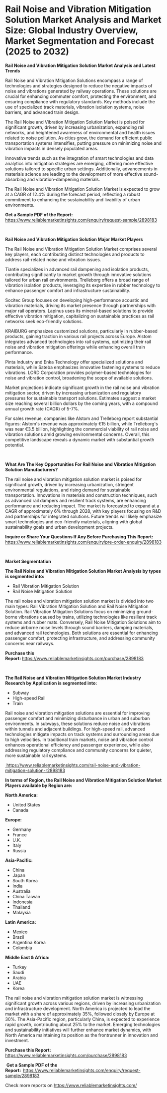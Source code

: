 <p><h1>Rail Noise and Vibration Mitigation Solution Market Analysis and Market Size: Global Industry Overview, Market Segmentation and Forecast (2025 to 2032)</h1></p><p><strong>Rail Noise and Vibration Mitigation Solution Market Analysis and Latest Trends</strong></p>
<p><p>Rail Noise and Vibration Mitigation Solutions encompass a range of technologies and strategies designed to reduce the negative impacts of noise and vibrations generated by railway operations. These solutions are crucial for enhancing commuter comfort, protecting the environment, and ensuring compliance with regulatory standards. Key methods include the use of specialized track materials, vibration isolation systems, noise barriers, and advanced train design.</p><p>The Rail Noise and Vibration Mitigation Solution Market is poised for significant growth, driven by increasing urbanization, expanding rail networks, and heightened awareness of environmental and health issues related to noise pollution. As cities grow, the demand for efficient public transportation systems intensifies, putting pressure on minimizing noise and vibration impacts in densely populated areas. </p><p>Innovative trends such as the integration of smart technologies and data analytics into mitigation strategies are emerging, offering more effective solutions tailored to specific urban settings. Additionally, advancements in materials science are leading to the development of more effective sound-absorbing and vibration-dampening materials. </p><p>The Rail Noise and Vibration Mitigation Solution Market is expected to grow at a CAGR of 12.4% during the forecast period, reflecting a robust commitment to enhancing the sustainability and livability of urban environments.</p></p>
<p><strong>Get a Sample PDF of the Report:&nbsp;</strong> <a href="https://www.reliablemarketinsights.com/enquiry/request-sample/2898183?utm_campaign=2988&utm_medium=2&utm_source=Github&utm_content=ia&utm_term=15032025&utm_id=rail-noise-and-vibration-mitigation-solution">https://www.reliablemarketinsights.com/enquiry/request-sample/2898183</a></p>
<p>&nbsp;</p>
<p><strong>Rail Noise and Vibration Mitigation Solution Major Market Players</strong></p>
<p><p>The Rail Noise and Vibration Mitigation Solution Market comprises several key players, each contributing distinct technologies and products to address rail-related noise and vibration issues. </p><p>Tiantie specializes in advanced rail dampening and isolation products, contributing significantly to market growth through innovative solutions tailored for urban rail environments. Trelleborg offers a broad range of vibration isolation products, leveraging its expertise in rubber technology to enhance passenger comfort and infrastructure sustainability. </p><p>Socitec Group focuses on developing high-performance acoustic and vibration materials, driving its market presence through partnerships with major rail operators. Lapinus uses its mineral-based solutions to provide effective vibration mitigation, capitalizing on sustainable practices as rail networks seek eco-friendly solutions. </p><p>KRAIBURG emphasizes customized solutions, particularly in rubber-based products, gaining traction in various rail projects across Europe. Alstom integrates advanced technologies into rail systems, optimizing their rail noise and vibration mitigation offerings while enhancing overall train performance.</p><p>Pinta Industry and Enka Technology offer specialized solutions and materials, while Sateba emphasizes innovative fastening systems to reduce vibrations. LORD Corporation provides polymer-based technologies for noise and vibration control, broadening the scope of available solutions.</p><p>Market projections indicate significant growth in the rail noise and vibration mitigation sector, driven by increasing urbanization and regulatory pressures for sustainable transport solutions. Estimates suggest a market size reaching several billion dollars by the coming years, with a compound annual growth rate (CAGR) of 5-7%.</p><p>For sales revenue, companies like Alstom and Trelleborg report substantial figures: Alstom's revenue was approximately €15 billion, while Trelleborg's was near €3.5 billion, highlighting the commercial viability of rail noise and vibration solutions amid growing environmental concerns. Overall, this competitive landscape reveals a dynamic market with substantial growth potential.</p></p>
<p>&nbsp;</p>
<p><strong>What Are The Key Opportunities For Rail Noise and Vibration Mitigation Solution Manufacturers?</strong></p>
<p><p>The rail noise and vibration mitigation solution market is poised for significant growth, driven by increasing urbanization, stringent environmental regulations, and rising demand for sustainable transportation. Innovations in materials and construction techniques, such as advanced rail dampers and resilient track systems, are enhancing performance and reducing impact. The market is forecasted to expand at a CAGR of approximately 6% through 2028, with key players focusing on R&D and partnerships for integrated solutions. Future trends will likely emphasize smart technologies and eco-friendly materials, aligning with global sustainability goals and urban development projects.</p></p>
<p><strong>Inquire or Share Your Questions If Any Before Purchasing This Report:</strong> <a href="https://www.reliablemarketinsights.com/enquiry/pre-order-enquiry/2898183?utm_campaign=2988&utm_medium=2&utm_source=Github&utm_content=ia&utm_term=15032025&utm_id=rail-noise-and-vibration-mitigation-solution">https://www.reliablemarketinsights.com/enquiry/pre-order-enquiry/2898183</a></p>
<p>&nbsp;</p>
<p><strong>Market Segmentation</strong></p>
<p><strong>The Rail Noise and Vibration Mitigation Solution Market Analysis by types is segmented into:</strong></p>
<p><ul><li>Rail Vibration Mitigation Solution</li><li>Rail Noise Mitigation Solution</li></ul></p>
<p><p>The rail noise and vibration mitigation solution market is divided into two main types: Rail Vibration Mitigation Solution and Rail Noise Mitigation Solution. Rail Vibration Mitigation Solutions focus on minimizing ground-borne vibrations caused by trains, utilizing technologies like resilient track systems and rubber mats. Conversely, Rail Noise Mitigation Solutions aim to reduce airborne noise levels through sound barriers, damping materials, and advanced rail technologies. Both solutions are essential for enhancing passenger comfort, protecting infrastructure, and addressing community concerns near railways.</p></p>
<p><strong>Purchase this Report:&nbsp;</strong><a href="https://www.reliablemarketinsights.com/purchase/2898183?utm_campaign=2988&utm_medium=2&utm_source=Github&utm_content=ia&utm_term=15032025&utm_id=rail-noise-and-vibration-mitigation-solution">https://www.reliablemarketinsights.com/purchase/2898183</a></p>
<p>&nbsp;</p>
<p><strong>The Rail Noise and Vibration Mitigation Solution Market Industry Research by Application is segmented into:</strong></p>
<p><ul><li>Subway</li><li>High-speed Rail</li><li>Train</li></ul></p>
<p><p>Rail noise and vibration mitigation solutions are essential for improving passenger comfort and minimizing disturbance in urban and suburban environments. In subways, these solutions reduce noise and vibrations within tunnels and adjacent buildings. For high-speed rail, advanced technologies mitigate impacts on track systems and surrounding areas due to high velocities. In traditional train markets, noise and vibration control enhances operational efficiency and passenger experience, while also addressing regulatory compliance and community concerns for quieter, more sustainable rail systems.</p></p>
<p><a href="https://www.reliablemarketinsights.com/rail-noise-and-vibration-mitigation-solution-r2898183?utm_campaign=2988&utm_medium=2&utm_source=Github&utm_content=ia&utm_term=15032025&utm_id=rail-noise-and-vibration-mitigation-solution">&nbsp;https://www.reliablemarketinsights.com/rail-noise-and-vibration-mitigation-solution-r2898183</a></p>
<p><strong>In terms of Region, the Rail Noise and Vibration Mitigation Solution Market Players available by Region are:</strong></p>
<p>
    <p> <strong> North America: </strong>
        <ul>
            <li>United States</li>
            <li>Canada</li>
        </ul>
        </p> 
    <p> <strong> Europe: </strong>
        <ul>
            <li>Germany</li>
            <li>France</li>
            <li>U.K.</li>
            <li>Italy</li>
            <li>Russia</li>
        </ul>
        </p> 
    <p> <strong> Asia-Pacific: </strong>
        <ul>
            <li>China</li>
            <li>Japan</li>
            <li>South Korea</li>
            <li>India</li>
            <li>Australia</li>
            <li>China Taiwan</li>
            <li>Indonesia</li>
            <li>Thailand</li>
            <li>Malaysia</li>
        </ul>
        </p> 
    <p> <strong> Latin America: </strong>
        <ul>
            <li>Mexico</li>
            <li>Brazil</li>
            <li>Argentina Korea</li>
            <li>Colombia</li>
        </ul>
        </p> 
    <p> <strong> Middle East & Africa: </strong>
        <ul>
            <li>Turkey</li>
            <li>Saudi</li>
            <li>Arabia</li>
            <li>UAE</li>
            <li>Korea</li>
        </ul>
    </p>
    </p>
<p><p>The rail noise and vibration mitigation solution market is witnessing significant growth across various regions, driven by increasing urbanization and infrastructure development. North America is projected to lead the market with a share of approximately 35%, followed closely by Europe at 30%. The Asia-Pacific region, particularly China, is expected to experience rapid growth, contributing about 25% to the market. Emerging technologies and sustainability initiatives will further enhance market dynamics, with North America maintaining its position as the frontrunner in innovation and investment.</p></p>
<p><strong>Purchase this Report: </strong><a href="https://www.reliablemarketinsights.com/purchase/2898183?utm_campaign=2988&utm_medium=2&utm_source=Github&utm_content=ia&utm_term=15032025&utm_id=rail-noise-and-vibration-mitigation-solution">https://www.reliablemarketinsights.com/purchase/2898183</a></p>
<p>&nbsp;<strong>Get a Sample PDF of the Report:&nbsp;&nbsp;</strong><a href="https://www.reliablemarketinsights.com/enquiry/request-sample/2898183?utm_campaign=2988&utm_medium=2&utm_source=Github&utm_content=ia&utm_term=15032025&utm_id=rail-noise-and-vibration-mitigation-solution">https://www.reliablemarketinsights.com/enquiry/request-sample/2898183</a></p>
<p><strong></strong></p>
<p>Check more reports on <a href="https://www.reliablemarketinsights.com/?utm_campaign=2988&utm_medium=2&utm_source=Github&utm_content=ia&utm_term=15032025&utm_id=rail-noise-and-vibration-mitigation-solution">https://www.reliablemarketinsights.com/</a></p>